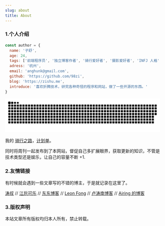```yaml
---
slug: about
title: About
---
```


<!-- ![GitHub followers](https://img.shields.io/github/followers/98zi) -->

### 1.个人介绍

```js
const author = {
  name: '子舒',
  age: 24,
  tags: ['前端程序员', '独立博客作者', '骑行爱好者', '摄影爱好者', 'INFJ 人格'],
  adress: '杭州',
  email: 'anghunk@gmail.com',
  github: 'https://github.com/98zi',
  blog: 'https://zishu.me',
  introduce: '喜欢折腾技术，研究各种奇怪的程序和网站，做了一些开源的东西。'
}
```

![](https://raw.githubusercontent.com/98zi/98zi/main/github-user-contribution.svg)

我的 [骑行之路](/riding/)，[计划单](/plan/)。

同时将周刊一起发布到了本网站，督促自己多扩展眼界，获取更新的知识，不管是技术类型还是娱乐，让自己的容量不断 +1.

### 2.友情链接

有时候就会遇到一些文章写的不错的博主，于是就记录在这里了。

[涛叔](https://taoshu.in/) // 
[江卮可乐](https://emo.ijann.com/) // 
[东东博客](https://shutwin.com/) // 
[Leon Fong](https://www.leonfong.me/) // 
[卢涛南博客](https://lutaonan.com/) //
[Airing 的博客](https://ursb.me)  


### 3.版权声明

本站文章所有版权均归本人所有，禁止转载。
